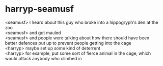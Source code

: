# harryp-seamusf  
<seamusf\> I heard about this guy who broke into a hippogryph's den at the zoo  
<seamusf\> and got mauled  
<seamusf\> and people were talking about how there should have been better defences put up to prevent people getting into the cage  
<harryp\> maybe set up some kind of deterrent  
<harryp\> for example, put some sort of fierce animal in the cage, which would attack anybody who climbed in  
  
